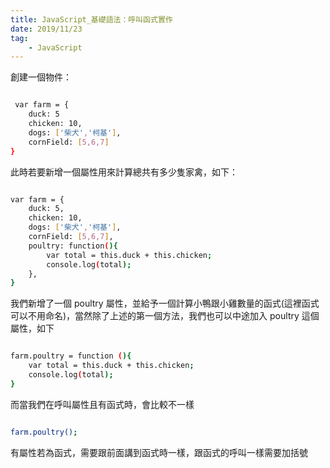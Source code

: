 ```yaml
---
title: JavaScript_基礎語法：呼叫函式實作
date: 2019/11/23
tag: 
    - JavaScript
---
```


創建一個物件：

``` bash

 var farm = {
    duck: 5
    chicken: 10,
    dogs: ['柴犬','柯基'],
    cornField: [5,6,7]
}
```

此時若要新增一個屬性用來計算總共有多少隻家禽，如下：


``` bash

var farm = {
    duck: 5,
    chicken: 10,
    dogs: ['柴犬','柯基'],
    cornField: [5,6,7],
    poultry: function(){
        var total = this.duck + this.chicken;
        console.log(total);
    },
}
```

我們新增了一個 poultry 屬性，並給予一個計算小鴨跟小雞數量的函式(這裡函式可以不用命名)，當然除了上述的第一個方法，我們也可以中途加入 poultry 這個屬性，如下
``` bash

farm.poultry = function (){
    var total = this.duck + this.chicken;
    console.log(total);
}
```

而當我們在呼叫屬性且有函式時，會比較不一樣


``` bash

farm.poultry();

```

有屬性若為函式，需要跟前面講到函式時一樣，跟函式的呼叫一樣需要加括號


